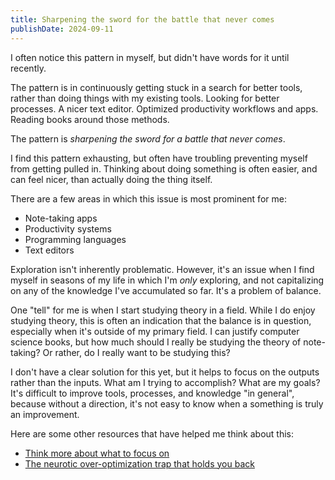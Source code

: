 ```yaml
---
title: Sharpening the sword for the battle that never comes
publishDate: 2024-09-11
---
```


I often notice this pattern in myself, but didn't have words for it until
recently.

The pattern is in continuously getting stuck in a search for better tools,
rather than doing things with my existing tools. Looking for better processes. A
nicer text editor. Optimized productivity workflows and apps. Reading books
around those methods.

The pattern is _sharpening the sword for a battle that never comes_.

I find this pattern exhausting, but often have troubling preventing myself from
getting pulled in. Thinking about doing something is often easier, and can feel
nicer, than actually doing the thing itself.

There are a few areas in which this issue is most prominent for me:
- Note-taking apps
- Productivity systems
- Programming languages
- Text editors

Exploration isn't inherently problematic. However, it's an issue when I find
myself in seasons of my life in which I'm *only* exploring, and not capitalizing
on any of the knowledge I've accumulated so far. It's a problem of balance.

One "tell" for me is when I start studying theory in a field. While I do enjoy
studying theory, this is often an indication that the balance is in question,
especially when it's outside of my primary field. I can justify computer science
books, but how much should I really be studying the theory of note-taking? Or
rather, do I really want to be studying this?

I don't have a clear solution for this yet, but it helps to focus on the outputs
rather than the inputs. What am I trying to accomplish? What are my goals? It's
difficult to improve tools, processes, and knowledge "in general", because
without a direction, it's not easy to know when a something is truly an
improvement. 

Here are some other resources that have helped me think about this:
- [Think more about what to focus on](https://www.henrikkarlsson.xyz/p/multi-armed-bandit)
- [The neurotic over-optimization trap that holds you back](https://youtu.be/b_Og4TF6B1Q)
